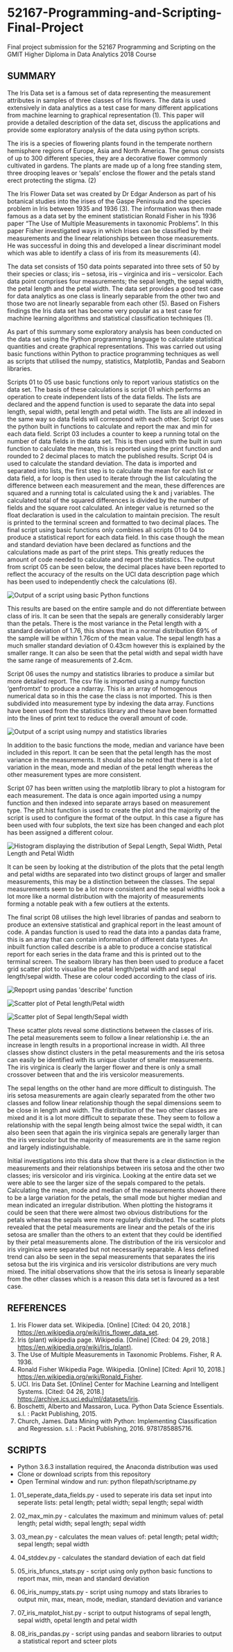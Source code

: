 # 52167-Programming-and-Scripting-Final-Project
Final project submission for the 52167 Programming and Scripting on the GMIT Higher Diploma in Data Analytics 2018 Course

## SUMMARY

The Iris Data set is a famous set of data representing the measurement attributes in samples of three classes of Iris flowers.  The data is used extensively in data analytics as a test case for many different applications from machine learning to graphical representation (1).  This paper will provide a detailed description of the data set, discuss the applications and provide some exploratory analysis of the data using python scripts.

The iris is a species of flowering plants found in the temperate northern hemisphere regions of Europe, Asia and North America.  The genus consists of up to 300  different species, they are a decorative flower commonly cultivated in gardens.  The plants are made up of a long free standing stem,  three drooping leaves or ‘sepals’ enclose the flower and the petals stand erect protecting the stigma. (2)

The Iris Flower Data set was created by Dr Edgar Anderson as part of his botanical studies into the irises of the Gaspe Peninsula and the species problem in Iris between 1935 and 1936 (3).  The information was then  made famous as a data set  by the eminent statistician Ronald Fisher in his 1936 paper “The Use of Multiple Measurements in taxonomic Problems”.  In this paper Fisher investigated ways in which Irises can be classified by their measurements and the linear relationships between those measurements.  He was successful in doing this and developed a linear discriminant model which was able to identify a class of iris from its measurements (4).

The data set consists of 150 data points separated into three sets of 50 by their species or class; iris – setosa, iris – virginica and iris – versicolor.  Each data point comprises four measurements; the sepal length, the sepal width, the petal length and the petal width.  The data set provides a good test case for data analytics as one class is linearly separable from the other two and those two are not linearly separable from each other (5).  Based on Fishers findings the Iris data set has become very popular as a test case for machine learning algorithms and statistical classification techniques (1).

As part of this summary some exploratory analysis has been conducted on the data set using the Python programming language to calculate statistical quantities and create graphical representations.  This was carried out using basic functions within Python to practice programming techniques as well as scripts that utilised the numpy, statistics, Matplotlib, Pandas and Seaborn libraries.

Scripts 01 to 05 use basic functions only to report various statistics on the data set.  The basis of these calculations is script 01 which performs an operation to create independent lists of the data fields.  The lists are declared and the append function is used to separate the data into sepal length, sepal width, petal length and petal width.  The lists are all indexed in the same way so data fields will correspond with each other.  Script 02 uses the python built in functions to calculate and report the max and min for each data field.  Script 03 includes a counter to keep a running total on the number of data fields in the data set.  This is then used with the built in sum function to calculate the mean, this is reported using the print function and rounded to 2 decimal places to match the published results.  Script 04 is used to calculate the standard deviation.  The data is imported and separated into lists, the first step is to calculate the mean for each list or data field, a for loop is then used to iterate through the list calculating the difference between each measurement and the mean, these differences are squared and a running total is calculated using the k and j variables.  The calculated total of the squared differences is divided by the number of fields and the square root calculated.  An integer value is returned so the float declaration is used in the calculation to  maintain precision.  The result is printed to the terminal screen and formatted to two decimal places.  The final script using basic functions only combines all scripts 01 to 04 to produce a statistical report for each data field.  In this case though the mean and standard deviation have been declared as functions and the calculations made as part of the print steps.  This greatly reduces the amount of code needed to calculate and report the statistics.  The output from script 05 can be seen below, the decimal places have been reported to reflect the accuracy of the results on the UCI data description page which has been used to independently check the calculations (6).

![Output of a script using basic Python functions](Images/05_Basic_functions.png)

This results are based on the entire sample and do not differentiate between class of iris.  It can be seen that the sepals are generally considerably larger than the petals.  There is the most variance in the Petal length with a standard deviation of 1.76, this shows that in a normal distribution 69% of the sample will be within 1.76cm of the mean value.  The sepal length has a much smaller standard deviation of 0.43cm however this is explained by the smaller range.  It can also be seen that the petal width and sepal width have the same range of measurements of 2.4cm.

Script 06 uses the numpy and statistics libraries to produce a similar but more detailed report.  The csv file is imported using a numpy function ‘genfromtxt’ to produce a ndarray.  This is an array of homogenous numerical data so in this the case the class is not imported.  This is then subdivided into measurement type by indexing the data array.  Functions have been used from the statistics library and these have been formatted into the lines of print text to reduce the overall amount of code.  

![Output of a script using numpy and statistics libraries](Images/06_numpy.png)

In addition to the basic functions the mode, median and variance have been included in this report.  It can be seen that the petal length has the most variance in the measurements.  It should also be noted that there is a lot of variation in the mean, mode and median of the petal length whereas the other measurement types are more consistent.

Script 07 has been written using the matplotlib library to plot a histogram for each measurement.  The data is once again imported using a numpy function and then indexed into separate arrays based on measurement type.  The plt.hist function is used to create the plot and the majority of the script is used to configure the format of the output.  In this case a figure has been used with four subplots, the text size has been changed and each plot has been assigned a different colour.  

![Histogram displaying the distribution of Sepal Length, Sepal Width, Petal Length and Petal Width](Images/07_matplotlib.png)

It can be seen by looking at the distribution of the plots that the petal length and petal widths are separated into two distinct groups of larger and smaller measurements, this may be a distinction between the classes.  The sepal measurements seem to be a lot more consistent and the sepal widths look a lot more like a normal distribution with the majority of measurements forming a notable peak with a few outliers at the extents.

The final script 08 utilises the high level libraries of pandas and seaborn to produce an extensive statistical and graphical report in the least amount of code.  A pandas function is used to read the data into a pandas data frame, this is an array that can contain information of different data types.  An inbuilt function called describe is a able to produce a concise statistical report for each series in the data frame and this is printed out to the terminal screen.  The seaborn library has then been used to produce a facet grid scatter plot to visualise the petal length/petal width and sepal length/sepal width.  These are colour coded according to the class of iris.

![Repoprt using pandas 'describe' function](Images/08_report.png)

![Scatter plot of Petal length/Petal width](Images/08_scat_petal.png)

![Scatter plot of Sepal length/Sepal width](Images/08_scat_sepal.png)

These scatter plots reveal some distinctions between the classes of iris.  The petal measurements seem to follow a linear relationship i.e. the an increase in length results in a proportional increase in width.  All three classes show distinct clusters in the petal measurements and the iris setosa can easily be identified with its unique cluster of smaller measurements.  The iris virginica is clearly the larger flower and there is only a small crossover between that and the iris versicolor measurements.  

The sepal lengths on the other hand are more difficult to distinguish.  The iris setosa measurements are again clearly separated from the other two classes and follow linear relationship though the sepal dimensions seem to be close in length and width.  The distribution of the two other classes are mixed and it is a lot more difficult to separate these.  They seem to follow a relationship with the sepal length being almost twice the sepal width, it can also been seen that again the iris virginica sepals are generally larger than the iris versicolor but the majority of measurements are in the same region and largely indistinguishable.

Initial investigations into this data show that there is a clear distinction in the measurements and their relationships between iris setosa and the other two classes; iris versicolor and iris virginica.  Looking at the entire data set we were able to see the larger size of the sepals compared to the petals.  Calculating the mean, mode and median of the measurements showed there to be a large variation for the petals, the small mode but higher median and mean indicated an irregular distribution.  When plotting the histograms it could be seen that there were almost two obvious distributions for the petals whereas the sepals were more regularly distributed.  The scatter plots revealed that the petal measurements are linear and the petals of the iris setosa are smaller than the others to an extent that they could be identified by their petal measurements alone.  The distribution of the iris versicolor and iris virginica were separated but not necessarily separable.  A less defined trend can also be seen in the sepal measurements that separates the iris setosa but the iris virginica and iris versicolor distributions are very much mixed.  The initial observations show that the iris setosa is linearly separable from the other classes which is a reason this data set is favoured as a test case.

## REFERENCES
1. Iris Flower data set. Wikipedia. [Online] [Cited: 04 20, 2018.] https://en.wikipedia.org/wiki/Iris_flower_data_set.
2. Iris (plant) wikipedia page. Wikipedia. [Online] [Cited: 04 29, 2018.] https://en.wikipedia.org/wiki/Iris_(plant).
3. The Use of Multiple Measurements in Taxonomic Problems. Fisher, R A. 1936.
4. Ronald Fisher Wikipedia Page. Wikipedia. [Online] [Cited: April 10, 2018.] https://en.wikipedia.org/wiki/Ronald_Fisher.
5. UCI. Iris Data Set. [Online] Center for Machine Learning and Intelligent Systems. [Cited: 04 26, 2018.] https://archive.ics.uci.edu/ml/datasets/iris.
6. Boschetti, Alberto and Massaron, Luca. Python Data Science Essentials. s.l. : Packt Publishing, 2015.
7. Church, James. Data Mining with Python: Implementing Classification and Regression. s.l. : Packt Publishing, 2016. 9781785885716.

## SCRIPTS

- Python 3.6.3 installation required, the Anaconda distribution was used
- Clone or download scripts from this repository
- Open Terminal window and run: python filepath/scriptname.py

1. 01_seperate_data_fields.py - used to seperate iris data set input into seperate lists: petal length; petal width; sepal length; sepal width

1. 02_max_min.py - calculates the maximum and minimum values of: petal length; petal width; sepal length; sepal width

1. 03_mean.py - calculates the mean values of: petal length; petal width; sepal length; sepal width

1. 04_stddev.py - calculates the standard deviation of each dat field

1. 05_iris_bfuncs_stats.py - script using only python basic functions to report max, min, mean and standard deviation

1. 06_iris_numpy_stats.py - script using numopy and stats libraries to output min, max, mean, mode, median, standard deviation and variance

1. 07_iris_matplot_hist.py - script to output histograms of sepal length, sepal width, opetal length and petal width

1. 08_iris_pandas.py - script using pandas and seaborn libraries to output a statistical report and scteer plots











